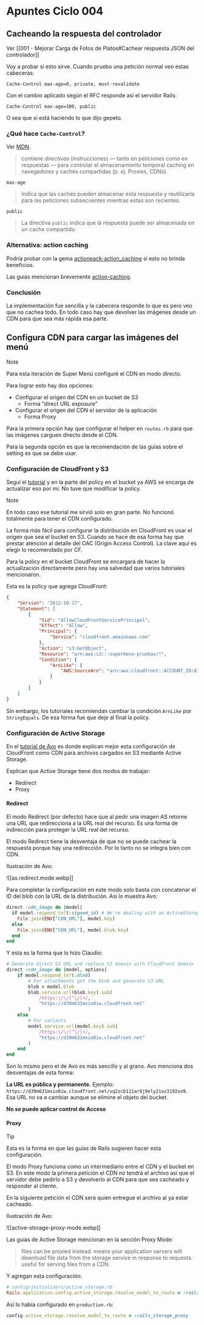 # Apuntes Ciclo 004

## Cacheando la respuesta del controlador

Ver [[001 - Mejorar Carga de Fotos de Platos#Cachear respuesta JSON del controlador]]

Voy a probar si esto sirve. Cuando pruebo una petición normal veo estas cabeceras:

```
Cache-Control max-age=0, private, must-revalidate
```

Con el cambio aplicado según el RFC responde así el servidor Rails:
```
Cache-Control max-age=300, public
```

O sea que sí está haciendo lo que dijo gepeto.

### ¿Qué hace `Cache-Control`?

Ver [MDN](https://developer.mozilla.org/es/docs/Web/HTTP/Reference/Headers/Cache-Control).

> contiene _directivas_ (instrucciones) — tanto en peticiones como en respuestas — para controlar el almacenamiento temporal caching en navegadores y cachés compartidas (p. ej. Proxies, CDNs).

`max-age`
> Indica que las cachés pueden almacenar esta respuesta y reutilizarla para las peticiones subsecuentes mientras estas son recientes.

`public`
> La directiva `public` indica que la respuesta puede ser almacenada en un cache compartido.

### Alternativa: action caching

Podría probar con la gema [actionpack-action_caching](https://github.com/rails/actionpack-action_caching) si esto no brinda beneficios.

Las guías mencionan brevemente [action-caching](https://guides.rubyonrails.org/v7.1/caching_with_rails.html#action-caching).

### Conclusión

La implementación fue sencilla y la cabecera responde lo que es pero veo que no cachea todo. En todo caso hay que devolver las imágenes desde un CDN para que sea más rápida esa parte.

## Configura CDN para cargar las imágenes del menú

> [!Note]
> Para esta iteración de Super Menú configuré el CDN en modo directo.

Para lograr esto hay dos opciones:

- Configurar el origen del CDN en un bucket de S3
	- Forma "direct URL exposure"
- Configurar el origen del CDN el servidor de la aplicación
	- Forma Proxy

Para la primera opción hay que configurar el helper en `routes.rb` para que las imágenes carguen directo desde el CDN.

Para la segunda opción es que la recomendación de las guías sobre el setting es que se debe usar.

### Configuración de CloudFront y S3

Seguí el [tutorial](https://headey.net/rails-assets-active-storage-and-a-cloudfront-cdn) y en la parte del policy en el bucket ya AWS se encarga de actualizar eso por mí. No tuve que modificar la policy.

> [!Note]
> En todo caso ese tutorial me sirvió solo en gran parte. No funcionó totalmente para tener el CDN configurado.

La forma más fácil para configurar la distribución en CloudFront es usar el origen que sea el bucket en S3. Cuando se hace de esa forma hay que prestar atención al detalle del OAC (Origin Access Control). La clave aquí es elegir lo recomendado por CF.

Para la policy en el bucket CloudFront se encargará de hacer la actualización directamente pero hay una salvedad que varios tutoriales mencionaron.

Esta es la policy que agrega CloudFront:
```json
{
    "Version": "2012-10-17",
    "Statement": [
        {
            "Sid": "AllowCloudFrontServicePrincipal",
            "Effect": "Allow",
            "Principal": {
                "Service": "cloudfront.amazonaws.com"
            },
            "Action": "s3:GetObject",
            "Resource": "arn:aws:s3:::supermenu-pruebas/*",
            "Condition": {
                "ArnLike": {
                    "AWS:SourceArn": "arn:aws:cloudfront::ACCOUNT_ID:distribution/E12GR9OR9JGS21"
                }
            }
        }
    ]
}
```

Sin embargo, los tutoriales recomiendan cambiar la condición `ArnLike` por `StringEquals`. De esa forma fue que deje al final la policy.

### Configuración de Active Storage

En el [tutorial de Avo](https://avohq.io/blog/cdn-for-active-storage-uploads) es donde explican mejor esta configuración de CloudFront como CDN para archivos cargados en S3 mediante Active Storage.

Explican que Active Storage tiene dos modos de trabajar:

- Redirect
- Proxy

#### Redirect

El modo Redirect (por defecto) hace que al pedir una imagen AS retorne una URL que redirecciona a la URL real del recurso. Es una forma de indirección para proteger la URL real del recurso.

El modo Redirect tiene la desventaja de que no se puede cachear la respuesta porque hay una redirección. Por lo tanto no se integra bien con CDN.

Ilustración de Avo:

![[as.redirect.mode.webp]]

Para completar la configuración en este modo solo basta con concatenar el ID del blob con la URL de la distribución. Así lo muestra Avo:
```ruby
direct :cdn_image do |model|
  if model.respond_to?(:signed_id) # We're dealing with an ActiveStorage::Blob
    File.join(ENV["CDN_URL"], model.key)
  else
    File.join(ENV["CDN_URL"], model.blob.key)
  end
end
```

Y esta es la forma que lo hizo Claudio:
```ruby
# Generate direct S3 URL and replace S3 domain with CloudFront domain
direct :cdn_image do |model, options|
	if model.respond_to?(:blob)
		# For attachments get the blob and generate S3 URL
		blob = model.blob
		blob.service.url(blob.key).sub(
			/https:\/\/[^\/]+/,
			"https://d39m631mxio8iw.cloudfront.net"
		)
	else
		# For variants
		model.service.url(model.key).sub(
			/https:\/\/[^\/]+/,
			"https://d39m631mxio8iw.cloudfront.net"
		)
	end
end
```

Son lo mismo pero el de Avo es más sencillo y al grano. Avo menciona dos desventajas de esta forma:

**La URL es pública y permanente.** Ejemplo: `https://d39m631mxio8iw.cloudfront.net/vq2zcb111ar8j9ely2ioz3192vo9`. Esa URL no va a cambiar aunque se elimine el objeto del bucket.

**No se puede aplicar control de Acceso**

#### Proxy

> [!Tip]
> Esta es la forma en que las guías de Rails sugieren hacer esta configuración.

El modo Proxy funciona como un intermediario entre el CDN y el bucket en S3. En este modo la primera petición el CDN no tendrá el archivo así que el servidor debe pedirlo a S3 y devolverlo al CDN para que sea cacheado y responder al cliente.

En la siguiente petición el CDN será quien entregue el archivo al ya estar cacheado.

Ilustración de Avo:

![[active-storage-proxy-mode.webp]]

Las guías de Active Storage mencionan en la sección Proxy Mode:

> files can be proxied instead. means your application servers will download file data from the storage service in response to requests. useful for serving files from a CDN.

Y agregan esta configuración:
```ruby
# config/initializers/active_storage.rb
Rails.application.config.active_storage.resolve_model_to_route = :rails_storage_proxy
```

Así lo había configurado en `production.rb`:
```ruby
config.active_storage.resolve_model_to_route = :rails_storage_proxy
```

